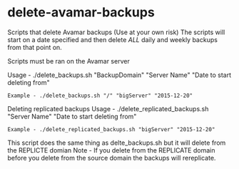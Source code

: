 # delete-avamar-backups
Scripts that delete Avamar backups (Use at your own risk)
The scripts will start on a date specified and then delete _ALL_ daily and weekly backups from that point on.

Scripts must be ran on the Avamar server

Usage - ./delete_backups.sh "BackupDomain" "Server Name" "Date to start deleting from"

	Example - ./delete_backups.sh "/" "bigServer" "2015-12-20"

Deleting replicated backups
Usage - ./delete_replicated_backups.sh "Server Name" "Date to start deleting from"

	Example - ./delete_replicated_backups.sh "bigServer" "2015-12-20"

This script does the same thing as delte_backups.sh but it will delete from the REPLICTE domian
Note - If you delete from the REPLICATE domain before you delete from the source domain the backups will rereplicate.

